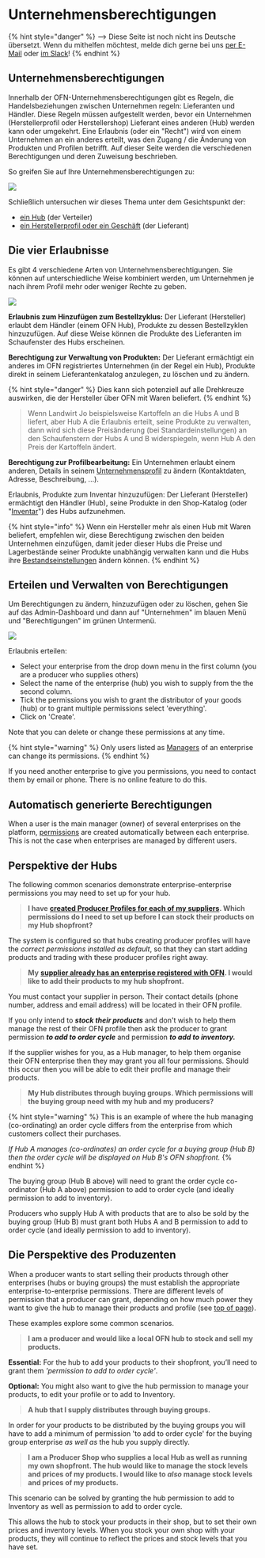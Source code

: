 # Unternehmensberechtigungen

{% hint style="danger" %}
<img src="https://firebasestorage.googleapis.com/v0/b/gitbook-28427.appspot.com/o/assets%2F-L9rgk4wEweX_zxXIzmW%2F-LpeYcYHvFT89zDzVlG4%2F-LpeZq2i0oaAbNYfYfu5%2FCapture%20du%202019-09-26%2000-38-19.png?alt=media&#x26;token=aef3eea2-4d60-4d24-99ec-6edbda36b45c" alt="" data-size="line">-->​<img src="https://firebasestorage.googleapis.com/v0/b/gitbook-28427.appspot.com/o/assets%2F-L9rgk4wEweX_zxXIzmW%2F-MdHZQzZkj-9uNA4c3qD%2F-MdIF6yxdsNWC5BK3awW%2FFlagge%20Deutschland.jpg?alt=media&#x26;token=9bbe895b-2aa1-40da-8221-01fb74558b92" alt="" data-size="line"> Diese Seite ist noch nicht ins Deutsche übersetzt. Wenn du mithelfen möchtest, melde dich gerne bei uns [per E-Mail](mailto:konrad@openfoodnetwork.de) oder [im Slack](https://join.slack.com/t/openfoodnetwork/shared\_invite/zt-9sjkjdlu-r02kUMP1zbrTgUhZhYPF\~A)!
{% endhint %}

## Unternehmensberechtigungen&#x20;

Innerhalb der OFN-Unternehmensberechtigungen gibt es Regeln, die Handelsbeziehungen zwischen Unternehmen regeln: Lieferanten und Händler. Diese Regeln müssen aufgestellt werden, bevor ein Unternehmen (Herstellerprofil oder Herstellershop) Lieferant eines anderen (Hub) werden kann oder umgekehrt. Eine Erlaubnis (oder ein "Recht") wird von einem Unternehmen an ein anderes erteilt, was den Zugang / die Änderung von Produkten und Profilen betrifft. Auf dieser Seite werden die verschiedenen Berechtigungen und deren Zuweisung beschrieben.

So greifen Sie auf Ihre Unternehmensberechtigungen zu:

![](../../.gitbook/assets/permissions.gif)

Schließlich untersuchen wir dieses Thema unter dem Gesichtspunkt der:

* [ein Hub](enterprise-to-enterprise-permissions-e2es.md#perspektive-der-hubs) (der Verteiler)
* [ein Herstellerprofil oder ein Geschäft](enterprise-to-enterprise-permissions-e2es.md#die-perspektive-des-produzenten) (der Lieferant)

## Die vier Erlaubnisse

Es gibt 4 verschiedene Arten von Unternehmensberechtigungen. Sie können auf unterschiedliche Weise kombiniert werden, um Unternehmen je nach ihrem Profil mehr oder weniger Rechte zu geben.

![](../../.gitbook/assets/e2emenu2.jpg)

**Erlaubnis zum Hinzufügen zum Bestellzyklus:** Der Lieferant (Hersteller) erlaubt dem Händler (einem OFN Hub), Produkte zu dessen Bestellzyklen hinzuzufügen. Auf diese Weise können die Produkte des Lieferanten im Schaufenster des Hubs erscheinen.

**Berechtigung zur Verwaltung von Produkten:** Der Lieferant ermächtigt ein anderes im OFN registriertes Unternehmen (in der Regel ein Hub), Produkte direkt in seinem Lieferantenkatalog anzulegen, zu löschen und zu ändern.

{% hint style="danger" %}
Dies kann sich potenziell auf alle Drehkreuze auswirken, die der Hersteller über OFN mit Waren beliefert.
{% endhint %}

> Wenn Landwirt Jo beispielsweise Kartoffeln an die Hubs A und B liefert, aber Hub A die Erlaubnis erteilt, seine Produkte zu verwalten, dann wird sich diese Preisänderung (bei Standardeinstellungen) an den Schaufenstern der Hubs A und B widerspiegeln, wenn Hub A den Preis der Kartoffeln ändert.

**Berechtigung zur Profilbearbeitung:** Ein Unternehmen erlaubt einem anderen, Details in seinem [Unternehmensprofil](./) zu ändern (Kontaktdaten, Adresse, Beschreibung, ...).

Erlaubnis, Produkte zum Inventar hinzuzufügen: Der Lieferant (Hersteller) ermächtigt den Händler (Hub), seine Produkte in den Shop-Katalog (oder "[Inventar](../products-1/inventory-tool.md)") des Hubs aufzunehmen.

{% hint style="info" %}
Wenn ein Hersteller mehr als einen Hub mit Waren beliefert, empfehlen wir, diese Berechtigung zwischen den beiden Unternehmen einzufügen, damit jeder dieser Hubs die Preise und Lagerbestände seiner Produkte unabhängig verwalten kann und die Hubs ihre [Bestandseinstellungen](enterprise-settings.md#inventar-einstellungen) ändern können.
{% endhint %}

## Erteilen und Verwalten von Berechtigungen

Um Berechtigungen zu ändern, hinzuzufügen oder zu löschen, gehen Sie auf das Admin-Dashboard und dann auf "Unternehmen" im blauen Menü und "Berechtigungen" im grünen Untermenü.

![](../../.gitbook/assets/e2emenu.jpg)

Erlaubnis erteilen:

* Select your enterprise from the drop down menu in the first column (you are a producer who supplies others)
* Select the name of the enterprise (hub) you wish to supply from the the second column.
* Tick the permissions you wish to grant the distributor of your goods (hub) or to grant multiple permissions select 'everything'.
* Click on 'Create'.

&#x20;Note that you can delete or change these permissions at any time.

{% hint style="warning" %}
Only users listed as [Managers](enterprise-settings.md#users) of an enterprise can change its permissions.
{% endhint %}

If you need another enterprise to give you permissions, you need to contact them by email or phone. There is no online feature to do this.

## Automatisch generierte Berechtigungen

When a user is the main manager (owner) of several enterprises on the platform, [permissions](enterprise-to-enterprise-permissions-e2es.md#the-four-permissions) are created automatically between each enterprise. This is not the case when enterprises are managed by different users.

## Perspektive der Hubs

The following common scenarios demonstrate enterprise-enterprise permissions you may need to set up for your hub.

> **I have** [**created Producer Profiles for each of my suppliers**](create-or-connect-with-your-supplying-producers.md#supplier-does-not-have-an-ofn-profile)**. Which permissions do I need to set up before I can stock their products on my Hub shopfront?**

The system is configured so that hubs creating producer profiles will have the _correct permissions installed as default_, so that they can start adding products and trading with these producer profiles right away.

> **My** [**supplier already has an enterprise registered with OFN**](create-or-connect-with-your-supplying-producers.md#supplyingproducer)**. I would like to add their products to my hub shopfront.**

You must contact your supplier in person. Their contact details (phone number, address and email address) will be located in their OFN profile. &#x20;

If you only intend to _**stock their products**_ and don't wish to help them manage the rest of their OFN profile then ask the producer to grant permission _**to add to order cycle**_ and permission _**to add to inventory.**_&#x20;

If the supplier wishes for you, as a Hub manager, to help them organise their OFN enterprise then they may grant you all four permissions.  Should this occur then you will be able to edit their profile and manage their products.

> **My Hub distributes through buying groups. Which permissions will the buying group need with my hub and my producers?**

{% hint style="warning" %}
This is an example of where the hub managing (co-ordinating) an order cycle differs from the enterprise from which customers collect their purchases.

_If Hub A manages (co-ordinates) an order cycle for a buying group (Hub B) then the order cycle will be displayed on Hub B's OFN shopfront._
{% endhint %}

The buying group (Hub B above) will need to grant the order cycle co-ordinator (Hub A above) permission to add to order cycle (and ideally permission to add to inventory).

Producers who supply Hub A with products that are to also be sold by the buying group (Hub B) must grant both Hubs A and B permission to add to order cycle (and ideally permission to add to inventory).

## Die Perspektive des Produzenten

When a producer wants to start selling their products through other enterprises (hubs or buying groups) the must establish the appropriate enterprise-to-enterprise permissions. There are different levels of permission that a producer can grant, depending on how much power they want to give the hub to manage their products and profile (see [top of page](enterprise-to-enterprise-permissions-e2es.md#the-four-permissions)).

These examples explore some common scenarios.

> **I am a producer and would like a local OFN hub to stock and sell my products.**

**Essential:** For the hub to add your products to their shopfront, you’ll need to grant them _'permission to add to order cycle'_.

**Optional:** You might also want to give the hub permission to manage your products, to edit your profile or to add to Inventory.

> **A hub that I supply distributes through buying groups.**

In order for your products to be distributed by the buying groups you will have to add a minimum of permission 'to add to order cycle' for the buying group enterprise _as well as_ the hub you supply directly.

> **I am a Producer Shop who supplies a local Hub as well as running my own shopfront.  The hub would like to manage the stock levels and prices of my products.  I would like to **_**also**_** manage stock levels and prices of my products.**

This scenario can be solved by granting the hub permission to add to Inventory as well as permission to add to order cycle.

This allows the hub to stock your products in their shop, but to set their own prices and inventory levels. When you stock your own shop with your products, they will continue to reflect the prices and stock levels that you have set.
